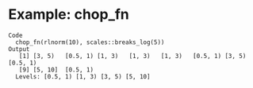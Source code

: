 # Example: chop_fn

    Code
      chop_fn(rlnorm(10), scales::breaks_log(5))
    Output
       [1] [3, 5)   [0.5, 1) [1, 3)   [1, 3)   [1, 3)   [0.5, 1) [3, 5)   [0.5, 1)
       [9] [5, 10]  [0.5, 1)
      Levels: [0.5, 1) [1, 3) [3, 5) [5, 10]

